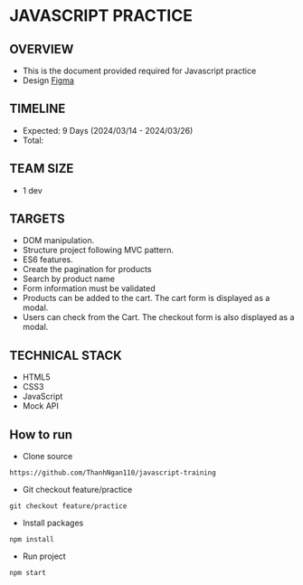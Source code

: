 # JAVASCRIPT PRACTICE


## OVERVIEW

- This is the document provided required for Javascript practice
- Design [Figma](<https://www.figma.com/file/4dPrq93GgtmlwmRfs7E3jf/Shopery---Organic-eCommerce-Shop-Website-Figma-Template-(Community)-(Community)?type=design&node-id=460-42486&mode=design&t=LfaCeksXjTSoiIBg-0>)

## TIMELINE

- Expected: 9 Days (2024/03/14 - 2024/03/26)
- Total:    

## TEAM SIZE

- 1 dev

## TARGETS

- DOM manipulation.
- Structure project following MVC pattern.
- ES6 features.
- Create the pagination for products
- Search by product name
- Form information must be validated
- Products can be added to the cart. The cart form is displayed as a modal.
- Users can check from the Cart. The checkout form is also displayed as a modal.


## TECHNICAL STACK

- HTML5
- CSS3
- JavaScript
- Mock API

## How to run
- Clone source
```
https://github.com/ThanhNgan110/javascript-training
```
- Git checkout feature/practice
```
git checkout feature/practice
```
- Install packages
```
npm install
```
- Run project
```
npm start
```
  
